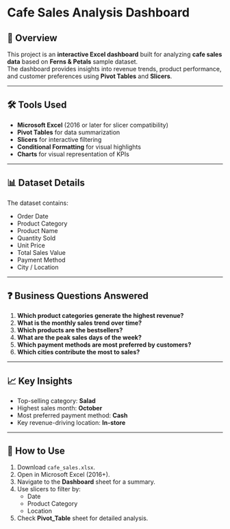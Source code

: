 # Cafe Sales Analysis Dashboard

## 📌 Overview
This project is an **interactive Excel dashboard** built for analyzing **cafe sales data** based on **Ferns & Petals** sample dataset.  
The dashboard provides insights into revenue trends, product performance, and customer preferences using **Pivot Tables** and **Slicers**.

---

## 🛠 Tools Used
- **Microsoft Excel** (2016 or later for slicer compatibility)
- **Pivot Tables** for data summarization
- **Slicers** for interactive filtering
- **Conditional Formatting** for visual highlights
- **Charts** for visual representation of KPIs

---

## 📊 Dataset Details
The dataset contains:
- Order Date
- Product Category
- Product Name
- Quantity Sold
- Unit Price
- Total Sales Value
- Payment Method
- City / Location

---

## ❓ Business Questions Answered
1. **Which product categories generate the highest revenue?**
2. **What is the monthly sales trend over time?**
3. **Which products are the bestsellers?**
4. **What are the peak sales days of the week?**
5. **Which payment methods are most preferred by customers?**
6. **Which cities contribute the most to sales?**

---

## 📈 Key Insights
- Top-selling category: **Salad**
- Highest sales month: **October**
- Most preferred payment method: **Cash**
- Key revenue-driving location: **In-store**

---

## 🚀 How to Use
1. Download `cafe_sales.xlsx`.
2. Open in Microsoft Excel (2016+).
3. Navigate to the **Dashboard** sheet for a summary.
4. Use slicers to filter by:
   - Date
   - Product Category
   - Location
5. Check **Pivot_Table** sheet for detailed analysis.
